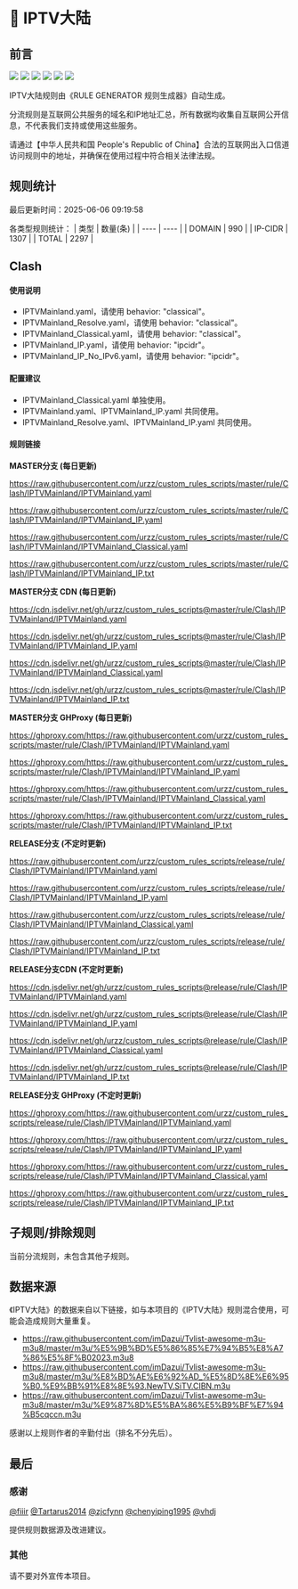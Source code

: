 # 🧸 IPTV大陆

## 前言

![](https://shields.io/badge/-移除重复规则-ff69b4) ![](https://shields.io/badge/-DOMAIN与DOMAIN--SUFFIX合并-green) ![](https://shields.io/badge/-DOMAIN--SUFFIX间合并-critical) ![](https://shields.io/badge/-DOMAIN与DOMAIN--KEYWORD合并-9cf) ![](https://shields.io/badge/-DOMAIN--SUFFIX与DOMAIN--KEYWORD合并-blue) ![](https://shields.io/badge/-IP--CIDR(6)合并-blueviolet) 

IPTV大陆规则由《RULE GENERATOR 规则生成器》自动生成。

分流规则是互联网公共服务的域名和IP地址汇总，所有数据均收集自互联网公开信息，不代表我们支持或使用这些服务。

请通过【中华人民共和国 People's Republic of China】合法的互联网出入口信道访问规则中的地址，并确保在使用过程中符合相关法律法规。

## 规则统计

最后更新时间：2025-06-06 09:19:58

各类型规则统计：
| 类型 | 数量(条)  | 
| ---- | ----  |
| DOMAIN | 990  | 
| IP-CIDR | 1307  | 
| TOTAL | 2297  | 


## Clash 

#### 使用说明
- IPTVMainland.yaml，请使用 behavior: "classical"。
- IPTVMainland_Resolve.yaml，请使用 behavior: "classical"。
- IPTVMainland_Classical.yaml，请使用 behavior: "classical"。
- IPTVMainland_IP.yaml，请使用 behavior: "ipcidr"。
- IPTVMainland_IP_No_IPv6.yaml，请使用 behavior: "ipcidr"。

#### 配置建议
- IPTVMainland_Classical.yaml 单独使用。
- IPTVMainland.yaml、IPTVMainland_IP.yaml 共同使用。
- IPTVMainland_Resolve.yaml、IPTVMainland_IP.yaml 共同使用。

#### 规则链接
**MASTER分支 (每日更新)**

https://raw.githubusercontent.com/urzz/custom_rules_scripts/master/rule/Clash/IPTVMainland/IPTVMainland.yaml

https://raw.githubusercontent.com/urzz/custom_rules_scripts/master/rule/Clash/IPTVMainland/IPTVMainland_IP.yaml

https://raw.githubusercontent.com/urzz/custom_rules_scripts/master/rule/Clash/IPTVMainland/IPTVMainland_Classical.yaml

https://raw.githubusercontent.com/urzz/custom_rules_scripts/master/rule/Clash/IPTVMainland/IPTVMainland_IP.txt

**MASTER分支 CDN (每日更新)**

https://cdn.jsdelivr.net/gh/urzz/custom_rules_scripts@master/rule/Clash/IPTVMainland/IPTVMainland.yaml

https://cdn.jsdelivr.net/gh/urzz/custom_rules_scripts@master/rule/Clash/IPTVMainland/IPTVMainland_IP.yaml

https://cdn.jsdelivr.net/gh/urzz/custom_rules_scripts@master/rule/Clash/IPTVMainland/IPTVMainland_Classical.yaml

https://cdn.jsdelivr.net/gh/urzz/custom_rules_scripts@master/rule/Clash/IPTVMainland/IPTVMainland_IP.txt

**MASTER分支 GHProxy (每日更新)**

https://ghproxy.com/https://raw.githubusercontent.com/urzz/custom_rules_scripts/master/rule/Clash/IPTVMainland/IPTVMainland.yaml

https://ghproxy.com/https://raw.githubusercontent.com/urzz/custom_rules_scripts/master/rule/Clash/IPTVMainland/IPTVMainland_IP.yaml

https://ghproxy.com/https://raw.githubusercontent.com/urzz/custom_rules_scripts/master/rule/Clash/IPTVMainland/IPTVMainland_Classical.yaml

https://ghproxy.com/https://raw.githubusercontent.com/urzz/custom_rules_scripts/master/rule/Clash/IPTVMainland/IPTVMainland_IP.txt

**RELEASE分支 (不定时更新)**

https://raw.githubusercontent.com/urzz/custom_rules_scripts/release/rule/Clash/IPTVMainland/IPTVMainland.yaml

https://raw.githubusercontent.com/urzz/custom_rules_scripts/release/rule/Clash/IPTVMainland/IPTVMainland_IP.yaml

https://raw.githubusercontent.com/urzz/custom_rules_scripts/release/rule/Clash/IPTVMainland/IPTVMainland_Classical.yaml

https://raw.githubusercontent.com/urzz/custom_rules_scripts/release/rule/Clash/IPTVMainland/IPTVMainland_IP.txt

**RELEASE分支CDN (不定时更新)**

https://cdn.jsdelivr.net/gh/urzz/custom_rules_scripts@release/rule/Clash/IPTVMainland/IPTVMainland.yaml

https://cdn.jsdelivr.net/gh/urzz/custom_rules_scripts@release/rule/Clash/IPTVMainland/IPTVMainland_IP.yaml

https://cdn.jsdelivr.net/gh/urzz/custom_rules_scripts@release/rule/Clash/IPTVMainland/IPTVMainland_Classical.yaml

https://cdn.jsdelivr.net/gh/urzz/custom_rules_scripts@release/rule/Clash/IPTVMainland/IPTVMainland_IP.txt

**RELEASE分支 GHProxy (不定时更新)**

https://ghproxy.com/https://raw.githubusercontent.com/urzz/custom_rules_scripts/release/rule/Clash/IPTVMainland/IPTVMainland.yaml

https://ghproxy.com/https://raw.githubusercontent.com/urzz/custom_rules_scripts/release/rule/Clash/IPTVMainland/IPTVMainland_IP.yaml

https://ghproxy.com/https://raw.githubusercontent.com/urzz/custom_rules_scripts/release/rule/Clash/IPTVMainland/IPTVMainland_Classical.yaml

https://ghproxy.com/https://raw.githubusercontent.com/urzz/custom_rules_scripts/release/rule/Clash/IPTVMainland/IPTVMainland_IP.txt

## 子规则/排除规则


当前分流规则，未包含其他子规则。

## 数据来源

《IPTV大陆》的数据来自以下链接，如与本项目的《IPTV大陆》规则混合使用，可能会造成规则大量重复。

- https://raw.githubusercontent.com/imDazui/Tvlist-awesome-m3u-m3u8/master/m3u/%E5%9B%BD%E5%86%85%E7%94%B5%E8%A7%86%E5%8F%B02023.m3u8
- https://raw.githubusercontent.com/imDazui/Tvlist-awesome-m3u-m3u8/master/m3u/%E8%BD%AE%E6%92%AD_%E5%8D%8E%E6%95%B0.%E9%BB%91%E8%8E%93.NewTV.SiTV.CIBN.m3u
- https://raw.githubusercontent.com/imDazui/Tvlist-awesome-m3u-m3u8/master/m3u/%E9%87%8D%E5%BA%86%E5%B9%BF%E7%94%B5cqccn.m3u


感谢以上规则作者的辛勤付出（排名不分先后）。

## 最后

### 感谢

[@fiiir](https://github.com/fiiir) [@Tartarus2014](https://github.com/Tartarus2014) [@zjcfynn](https://github.com/zjcfynn) [@chenyiping1995](https://github.com/chenyiping1995) [@vhdj](https://github.com/vhdj)

提供规则数据源及改进建议。

### 其他

请不要对外宣传本项目。